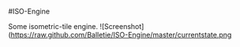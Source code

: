 #ISO-Engine

Some isometric-tile engine.
![Screenshot](https://raw.github.com/Balletie/ISO-Engine/master/currentstate.png
